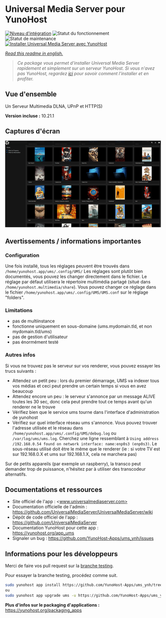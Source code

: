 <!--
N.B.: This README was automatically generated by https://github.com/YunoHost/apps/tree/master/tools/README-generator
It shall NOT be edited by hand.
-->

# Universal Media Server pour YunoHost

[![Niveau d'intégration](https://dash.yunohost.org/integration/ums.svg)](https://dash.yunohost.org/appci/app/ums) ![Statut du fonctionnement](https://ci-apps.yunohost.org/ci/badges/ums.status.svg) ![Statut de maintenance](https://ci-apps.yunohost.org/ci/badges/ums.maintain.svg)  
[![Installer Universal Media Server avec YunoHost](https://install-app.yunohost.org/install-with-yunohost.svg)](https://install-app.yunohost.org/?app=ums)

*[Read this readme in english.](./README.md)*

> *Ce package vous permet d'installer Universal Media Server rapidement et simplement sur un serveur YunoHost.
Si vous n'avez pas YunoHost, regardez [ici](https://yunohost.org/#/install) pour savoir comment l'installer et en profiter.*

## Vue d'ensemble

Un Serveur Multimedia DLNA, UPnP et HTTP(S)

**Version incluse :** 10.21.1
## Captures d'écran

![Capture d'écran de Universal Media Server](./doc/screenshots/screenshot.gif)

## Avertissements / informations importantes

### Configuration

Une fois installé, tous les réglages peuvent être trouvés dans `/home/yunohost.app/ums/.config/UMS/`
Les réglages sont plutôt bien documentés, vous pouvez les changer directement dans le fichier.
Le réglage par défaut utilisera le répertoire multimédia partagé (situé dans `/home/yunohost.multimedia/share`). Vous pouvez changer ce réglage dans le fichier `/home/yunohost.app/ums/.config/UMS/UMS.conf` sur le réglage "folders".

### Limitations

 - pas de  multiinstance
 - fonctionne uniquement en sous-domaine (ums.mydomain.tld, et non mydomain.tld/ums)
 - pas de gestion d'utilisateur
 - pas énormément testé
 
### Autres infos

Si vous ne trouvez pas le serveur sur vos renderer, vous pouvez essayer les trucs suivants :
- Attendez un petit peu : lors du premier démarrage, UMS va indexer tous vos médias et ceci peut prendre un certain temps si vous en avez beaucoup
- Attendez encore un peu : le serveur s'annonce par un message ALIVE toutes les 30 sec, donc cela peut prendre tout ce temps avant qu'un renderer ne le trouve
- Vérifiez bien que le service ums tourne dans l'interface d'administration de yunohost
- Vérifiez sur quel interface réseau ums s'annonce. Vous pouvez trouver l'adresse utilisée et le réseau dans `/home/yunohost.app/ums/.config/UMS/debug.log` ou `/var/log/ums/ums.log`. Cherchez une ligne ressemblant à `Using address /192.168.0.54 found on network interface: name:enp0s3 (enp0s3)`. Le sous-réseau utilisé doit être le même que le renderer (ie : si votre TV est sur 192.168.0.X et ums sur 192.168.1.X, cela ne marchera pas)

Sur de petits appareils (par exemple un raspberry), la transco peut demander trop de puissance, n'hésitez par à utiliser des transcodeur alternatifs.

## Documentations et ressources

* Site officiel de l'app : <www.universalmediaserver.com>
* Documentation officielle de l'admin : <https://github.com/UniversalMediaServer/UniversalMediaServer/wiki>
* Dépôt de code officiel de l'app : <https://github.com/UniversalMediaServer>
* Documentation YunoHost pour cette app : <https://yunohost.org/app_ums>
* Signaler un bug : <https://github.com/YunoHost-Apps/ums_ynh/issues>

## Informations pour les développeurs

Merci de faire vos pull request sur la [branche testing](https://github.com/YunoHost-Apps/ums_ynh/tree/testing).

Pour essayer la branche testing, procédez comme suit.

``` bash
sudo yunohost app install https://github.com/YunoHost-Apps/ums_ynh/tree/testing --debug
ou
sudo yunohost app upgrade ums -u https://github.com/YunoHost-Apps/ums_ynh/tree/testing --debug
```

**Plus d'infos sur le packaging d'applications :** <https://yunohost.org/packaging_apps>
